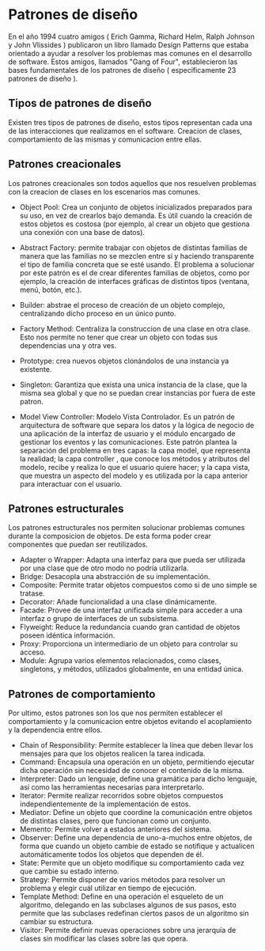 # Patrones de diseño

En el año 1994 cuatro amigos ( Erich Gamma, Richard Helm, Ralph Johnson y John Vlissides ) publicaron un libro llamado Design Patterns que estaba orientado a ayudar a resolver los problemas mas comunes en el desarrollo de software. Estos amigos, llamados "Gang of Four", establecieron las bases fundamentales de los patrones de diseño ( especificamente 23 patrones de diseño ).

## Tipos de patrones de diseño
Existen tres tipos de patrones de diseño, estos tipos representan cada una de las interacciones que realizamos en el software. Creacion de clases, comportamiento de las mismas y comunicacion entre ellas.

## Patrones creacionales
Los patrones creacionales son todos aquellos que nos resuelven problemas con la creacion de clases en los escenarios mas comunes.

- Object Pool: Crea un conjunto de objetos inicializados preparados para su uso, en vez de crearlos bajo demanda. Es útil cuando la creación de estos objetos es costosa (por ejemplo, al crear un objeto que gestiona una conexión con una base de datos).

- Abstract Factory: permite trabajar con objetos de distintas familias de manera que las familias no se mezclen entre sí y haciendo transparente el tipo de familia concreta que se esté usando. El problema a solucionar por este patrón es el de crear diferentes familias de objetos, como por ejemplo, la creación de interfaces gráficas de distintos tipos (ventana, menú, botón, etc.).
- Builder: abstrae el proceso de creación de un objeto complejo, centralizando dicho proceso en un único punto.

- Factory Method: Centraliza la construccion de una clase en otra clase. Esto nos permite no tener que crear un objeto con todas sus dependencias una y otra ves.

- Prototype: crea nuevos objetos clonándolos de una instancia ya existente.

- Singleton: Garantiza que exista una unica instancia de la clase, que la misma sea global y que no se puedan crear instancias por fuera de este patron.

- Model View Controller: Modelo Vista Controlador. Es un patrón de arquitectura de software que separa los datos y la lógica de negocio de una aplicación de la interfaz de usuario y el módulo encargado de gestionar los eventos y las comunicaciones. Este patrón plantea la separación del problema en tres capas: la capa model, que representa la realidad; la capa controller , que conoce los métodos y atributos del modelo, recibe y realiza lo que el usuario quiere hacer; y la capa vista, que muestra un aspecto del modelo y es utilizada por la capa anterior para interactuar con el usuario.


## Patrones estructurales

Los patrones estructurales nos permiten solucionar problemas comunes durante la composicion de objetos. De esta forma poder crear componentes que puedan ser reutilizados.

- Adapter o Wrapper: Adapta una interfaz para que pueda ser utilizada por una clase que de otro modo no podría utilizarla.
- Bridge: Desacopla una abstracción de su implementación.
- Composite: Permite tratar objetos compuestos como si de uno simple se tratase.
- Decorator: Añade funcionalidad a una clase dinámicamente.
- Facade: Provee de una interfaz unificada simple para acceder a una interfaz o grupo de interfaces de un subsistema.
- Flyweight: Reduce la redundancia cuando gran cantidad de objetos poseen idéntica información.
- Proxy: Proporciona un intermediario de un objeto para controlar su acceso.
- Module: Agrupa varios elementos relacionados, como clases, singletons, y métodos, utilizados globalmente, en una entidad única.


## Patrones de comportamiento

Por ultimo, estos patrones son los que nos permiten establecer el comportamiento y la comunicacion entre objetos evitando el acoplamiento y la dependencia entre ellos.

- Chain of Responsibility: Permite establecer la línea que deben llevar los mensajes para que los objetos realicen la tarea indicada.
- Command: Encapsula una operación en un objeto, permitiendo ejecutar dicha operación sin necesidad de conocer el contenido de la misma.
- Interpreter: Dado un lenguaje, define una gramática para dicho lenguaje, así como las herramientas necesarias para interpretarlo.
- Iterator: Permite realizar recorridos sobre objetos compuestos independientemente de la implementación de estos.
- Mediator: Define un objeto que coordine la comunicación entre objetos de distintas clases, pero que funcionan como un conjunto.
- Memento: Permite volver a estados anteriores del sistema.
- Observer: Define una dependencia de uno-a-muchos entre objetos, de forma que cuando un objeto cambie de estado se notifique y actualicen automáticamente todos los objetos que dependen de él.
- State: Permite que un objeto modifique su comportamiento cada vez que cambie su estado interno.
- Strategy: Permite disponer de varios métodos para resolver un problema y elegir cuál utilizar en tiempo de ejecución.
- Template Method: Define en una operación el esqueleto de un algoritmo, delegando en las subclases algunos de sus pasos, esto permite que las subclases redefinan ciertos pasos de un algoritmo sin cambiar su estructura.
- Visitor: Permite definir nuevas operaciones sobre una jerarquía de clases sin modificar las clases sobre las que opera.